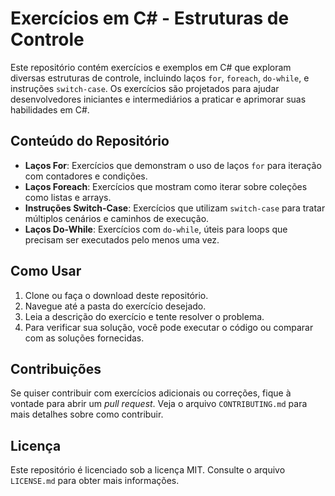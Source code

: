 # Exercícios em C# - Estruturas de Controle

Este repositório contém exercícios e exemplos em C# que exploram diversas estruturas de controle, incluindo laços `for`, `foreach`, `do-while`, e instruções `switch-case`. Os exercícios são projetados para ajudar desenvolvedores iniciantes e intermediários a praticar e aprimorar suas habilidades em C#.

## Conteúdo do Repositório

- **Laços For**: Exercícios que demonstram o uso de laços `for` para iteração com contadores e condições.
- **Laços Foreach**: Exercícios que mostram como iterar sobre coleções como listas e arrays.
- **Instruções Switch-Case**: Exercícios que utilizam `switch-case` para tratar múltiplos cenários e caminhos de execução.
- **Laços Do-While**: Exercícios com `do-while`, úteis para loops que precisam ser executados pelo menos uma vez.

## Como Usar

1. Clone ou faça o download deste repositório.
2. Navegue até a pasta do exercício desejado.
3. Leia a descrição do exercício e tente resolver o problema.
4. Para verificar sua solução, você pode executar o código ou comparar com as soluções fornecidas.

## Contribuições

Se quiser contribuir com exercícios adicionais ou correções, fique à vontade para abrir um _pull request_. Veja o arquivo `CONTRIBUTING.md` para mais detalhes sobre como contribuir.

## Licença

Este repositório é licenciado sob a licença MIT. Consulte o arquivo `LICENSE.md` para obter mais informações.
